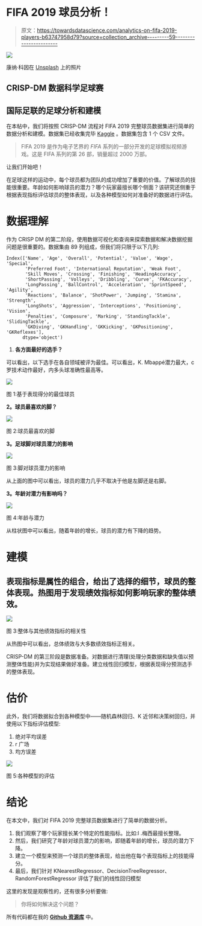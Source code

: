 # FIFA 2019 球员分析！

> 原文：<https://towardsdatascience.com/analytics-on-fifa-2019-players-b63747958d79?source=collection_archive---------59----------------------->

![](img/dda23e2672c520771fdeb5793b740851.png)

康纳·科因在 [Unsplash](https://unsplash.com?utm_source=medium&utm_medium=referral) 上的照片

## CRISP-DM 数据科学足球赛

## 国际足联的足球分析和建模

在本帖中，我们将按照 CRISP-DM 流程对 FIFA 2019 完整球员数据集进行简单的数据分析和建模。数据集已经收集完毕 [Kaggle](https://www.kaggle.com/karangadiya/fifa19) 。数据集包含 1 个 CSV 文件。

> FIFA 2019 是作为电子艺界的 *FIFA* 系列的一部分开发的足球模拟视频游戏。这是 FIFA 系列的第 26 部，销量超过 2000 万部。

让我们开始吧！

在足球这样的运动中，每个球员都为团队的成功增加了重要的价值。了解球员的技能很重要。年龄如何影响球员的潜力？哪个玩家最擅长哪个侧面？该研究还侧重于根据表现指标评估球员的整体表现，以及各种模型如何对准备好的数据进行评估。

# **数据理解**

作为 CRISP DM 的第二阶段，使用数据可视化和查询来探索数据和解决数据挖掘问题是很重要的。数据集由 89 列组成，但我们将只限于以下几列:

```
Index(['Name', 'Age', 'Overall', 'Potential', 'Value', 'Wage', 'Special',
       'Preferred Foot', 'International Reputation', 'Weak Foot',
       'Skill Moves', 'Crossing', 'Finishing', 'HeadingAccuracy',
       'ShortPassing', 'Volleys', 'Dribbling', 'Curve', 'FKAccuracy',
       'LongPassing', 'BallControl', 'Acceleration', 'SprintSpeed', 'Agility',
       'Reactions', 'Balance', 'ShotPower', 'Jumping', 'Stamina', 'Strength',
       'LongShots', 'Aggression', 'Interceptions', 'Positioning', 'Vision',
       'Penalties', 'Composure', 'Marking', 'StandingTackle', 'SlidingTackle',
       'GKDiving', 'GKHandling', 'GKKicking', 'GKPositioning', 'GKReflexes'],
      dtype='object')
```

1.  **各方面最好的选手？**

可以看出，以下选手在各自领域被评为最佳。可以看出，K. Mbappé潜力最大，c 罗技术动作最好，内多头球准确性最高等。

![](img/0476bd160aa4a12bd3c1099e70933a0c.png)

图 1:基于表现得分的最佳球员

**2。球员最喜欢的脚？**

![](img/7733b44c5b923cbd86257a0b2c2ed048.png)

图 2:球员最喜欢的脚

**3。足球脚对球员潜力的影响**

![](img/a0a7bc19df0a388e4ef865e77829d535.png)

图 3:脚对球员潜力的影响

从上面的图中可以看出，球员的潜力几乎不取决于他是左脚还是右脚。

**3。年龄对潜力有影响吗？**

![](img/ee08bfb34995602059f6ac05dd20be8e.png)

图 4:年龄与潜力

从柱状图中可以看出，随着年龄的增长，球员的潜力有下降的趋势。

# 建模

## 表现指标是属性的组合，给出了选择的细节，球员的整体表现。热图用于发现绩效指标如何影响玩家的整体绩效。

![](img/246efb02f18d191abb8d1f60c08ff472.png)

图 3:整体与其他绩效指标的相关性

从热图中可以看出，总体绩效与大多数绩效指标正相关。

CRISP-DM 的第三阶段是数据准备。对数据进行清理(处理分类数据和缺失值以预测整体性能)并为实现结果做好准备。建立线性回归模型，根据表现得分预测选手的整体表现。

# 估价

此外，我们将数据拟合到各种模型中——随机森林回归、K 近邻和决策树回归，并使用以下指标评估模型:

1.  绝对平均误差
2.  r 广场
3.  均方误差

![](img/112e417daccc084aaf54380fb6c1b4dd.png)

图 5:各种模型的评估

# **结论**

在本文中，我们对 FIFA 2019 完整球员数据集进行了简单的数据分析。

1.  我们观察了哪个玩家擅长某个特定的性能指标。比如:l .梅西最擅长整理。
2.  然后，我们研究了年龄对球员潜力的影响，即随着年龄的增长，球员的潜力下降。
3.  建立一个模型来预测一个球员的整体表现，给出他在每个表现指标上的技能得分。
4.  最后，我们针对 KNearestRegressor、DecisionTreeRegressor、RandomForestRegressor 评估了我们的线性回归模型

这里的发现是观察性的，还有很多分析要做:

> 你将如何解决这个问题？

所有代码都在我的 [**Github 资源库**](https://github.com/dhanushkr/Simple-Analysis-On-FIFA-19) 中。